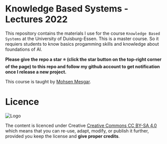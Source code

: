 #  Knowledge Based Systems - Lectures 2022

This repository contains the materials I use for the course ```Knowledge Based Systems``` at the University of Duisburg-Essen. 
This is a master course. So it requiers students to know basics progamming skills and knowledge about foundations of AI. 

**Please give the repo a star ⭐ (click the star button on the top-right corner of the page) to this repo and follow my github account to get notification once I release a new project.**

This course is taught by [Mohsen Mesgar](https://mohsen-mesgar.io).



# Licence

![Logo](https://upload.wikimedia.org/wikipedia/commons/thumb/d/d0/CC-BY-SA_icon.svg/88px-CC-BY-SA_icon.svg.png)

The content is licenced under Creative [Creative Commons CC BY-SA 4.0](https://creativecommons.org/licenses/by-sa/4.0/)  which means that you can re-use, adapt, modify, or publish it further, provided you keep the license and **give proper credits**. 

